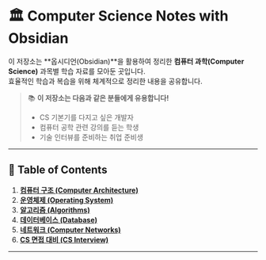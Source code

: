 
# 🏛️ Computer Science Notes with Obsidian

이 저장소는 **옵시디언(Obsidian)**을 활용하여 정리한 **컴퓨터 과학(Computer Science)** 과목별 학습 자료를 모아둔 곳입니다.  
효율적인 학습과 복습을 위해 체계적으로 정리한 내용을 공유합니다.  

> 📚 **이 저장소는 다음과 같은 분들에게 유용합니다!**  
> - CS 기본기를 다지고 싶은 개발자  
> - 컴퓨터 공학 관련 강의를 듣는 학생  
> - 기술 인터뷰를 준비하는 취업 준비생  

---

## 📖 Table of Contents

1. **[컴퓨터 구조 (Computer Architecture)](./컴퓨터구조론/README.md)**
2. **[운영체제 (Operating System)](./Operating_System/README.md)**
3. **[알고리즘 (Algorithms)](./Algorithms/README.md)**
4. **[데이터베이스 (Database)](./Database/README.md)**
5. **[네트워크 (Computer Networks)](./Computer_Networks/README.md)**
6. **[CS 면접 대비 (CS Interview)](./CS_Interview/README.md)**

---

